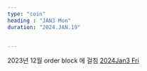 ```yaml
---
type: "coin"
heading : "JAN3 Mon"
duration: "2024.JAN.19"


---
```

 



2023년 12월 order block 에 걸침
[2024Jan3 Fri](/todo/images/orderblock20240119.png)


